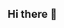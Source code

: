 ## Hi there 👋

<!--

- 📚 I’m currently studying Software Engineering in University of Brasília
- 🌱 I’m currently learning Java and C
- 📫 How to reach me: arthurmss2006@gmail.com
-->
